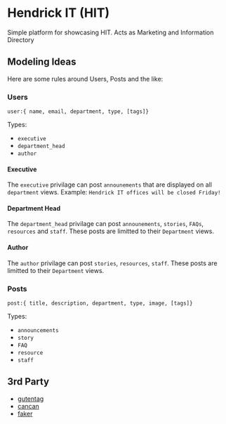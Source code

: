 # Hendrick IT (HIT)

Simple platform for showcasing HIT. Acts as Marketing and Information Directory

## Modeling Ideas

Here are some rules around Users, Posts and the like:

### Users
`user:{ name, email, department, type, [tags]}`

Types:

- `executive`
- `department_head`
- `author`

#### Executive
The `executive` privilage can post `announements` that are displayed on all `department` views. Example: `Hendrick IT offices will be closed Friday!`

#### Department Head
The `department_head` privilage can post `announements`, `stories`, `FAQs`, `resources` and `staff`. These posts are limitted to their `Department` views.

#### Author
The `author` privilage can post `stories`, `resources`, `staff`. These posts are limitted to their `Department` views.

### Posts
`post:{ title, description, department, type, image, [tags]}`

Types:

- `announcements`
- `story`
- `FAQ`
- `resource`
- `staff`

## 3rd Party


- [gutentag](https://github.com/pat/gutentag#installation)
- [cancan](https://github.com/ryanb/cancan)
- [faker](https://github.com/stympy/faker)


